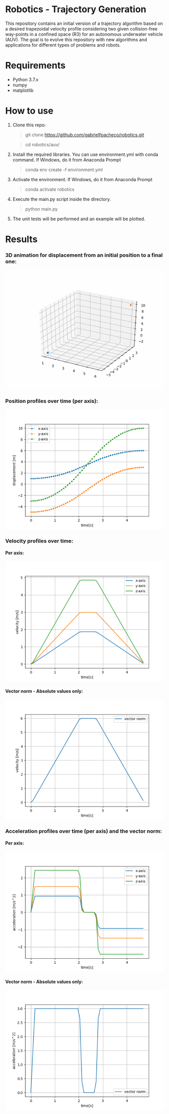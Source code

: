# Robotics - Trajectory Generation

This repository contains an initial version of a trajectory algorithm based on a desired trapezoidal velocity profile
considering two given collision-free way-points in a confined space (R3) for an autonomous underwater vehicle (AUV). 
The goal is to evolve this repository with new algorithms and applications for different types of problems and robots.  


# Requirements

- Python 3.7.x 
- numpy
- matplotlib

# How to use

1. Clone this repo:

    > git clone https://github.com/gabrielfpacheco/robotics.git

    > cd robotics/auv/

2. Install the required libraries. You can use environment.yml with conda command. If Windows, do it from 
Anaconda Prompt

    > conda env create -f environment.yml
    
3. Activate the environment. If Windows, do it from Anaconda Prompt
    
    > conda activate robotics

4. Execute the main.py script inside the directory.

    > python main.py

5. The unit tests will be performed and an example will be plotted.


# Results

### 3D animation for displacement from an initial position to a final one:

![plot3d](https://github.com/gabrielfpacheco/robotics/raw/master/results/auv/3d_position.gif)

### Position profiles over time (per axis):
    
![positions_axes](https://github.com/gabrielfpacheco/robotics/raw/master/results/auv/positions.png)

### Velocity profiles over time:
   
#### Per axis:
    
![velocities_axes](https://github.com/gabrielfpacheco/robotics/raw/master/results/auv/velocities.png)

#### Vector norm - Absolute values only:

![velocities_norm](https://github.com/gabrielfpacheco/robotics/raw/master/results/auv/velocity_norm.png)


### Acceleration profiles over time (per axis) and the vector norm:

#### Per axis:

![accelerations_axes](https://github.com/gabrielfpacheco/robotics/raw/master/results/auv/accelerations.png)

#### Vector norm - Absolute values only:

![accelerations_norm](https://github.com/gabrielfpacheco/robotics/raw/master/results/auv/acceleration_norm.png)

